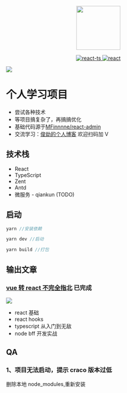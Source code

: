 <p align="center">
  <img width="120" src="https://alexwjj.github.io/logo.png">
</p>

<p align="center">
  <a href="https://alexwjj.github.io/study">
    <img src="https://img.shields.io/github/stars/alexwjj/react-ts" alt="react-ts">
  </a>
  <a href="https://react.docschina.org/">
    <img src="https://img.shields.io/badge/react-16.13.1-brightgreen" alt="react">
  </a>
</p>

![](https://p1-juejin.byteimg.com/tos-cn-i-k3u1fbpfcp/3f46c5cabc554d65b48b3bc4a80ee9c4~tplv-k3u1fbpfcp-watermark.image)

# 个人学习项目

- 尝试各种技术
- 等项目搞复杂了，再搞搞优化
- 基础代码源于[MFinnnne/react-admin](https://github.com/MFinnnne/react-admin-server)
- 交流学习：[俊劫的个人博客](https://alexwjj.github.io/) 欢迎扫码加 V

## 技术栈

- React
- TypeScript
- Zent
- Antd
- 微服务 - qiankun (TODO)

## 启动

```js
yarn //安装依赖

yarn dev //启动

yarn build //打包
```

## 输出文章

### [vue 转 react 不完全指北](https://juejin.cn/post/6953482028188860424) 已完成

![](https://p3-juejin.byteimg.com/tos-cn-i-k3u1fbpfcp/93320594dfea45bd955c28f074fe9733~tplv-k3u1fbpfcp-watermark.image)

- react 基础
- react hooks
- typescript 从入门到无敌
- node bff 开发实战

## QA

### 1、项目无法启动，提示 craco 版本过低

删除本地 node_modules,重新安装
